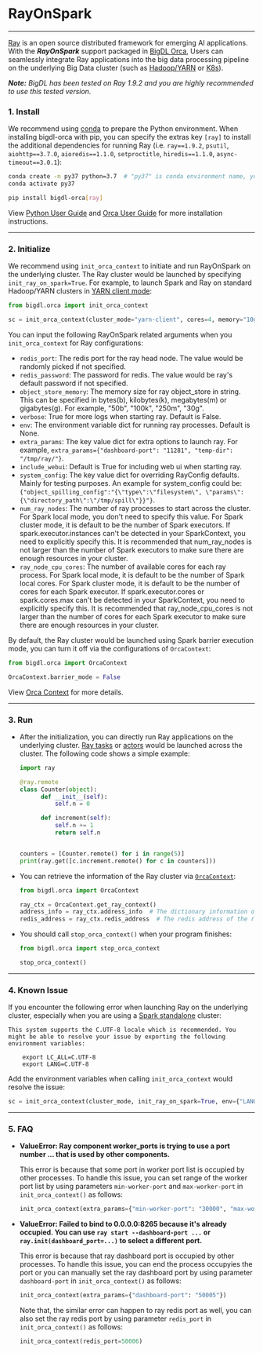 # RayOnSpark

---

[Ray](https://github.com/ray-project/ray) is an open source distributed framework for emerging AI applications. 
With the _**RayOnSpark**_ support packaged in [BigDL Orca](../../Orca/Overview/orca.md), 
Users can seamlessly integrate Ray applications into the big data processing pipeline on the underlying Big Data cluster 
(such as [Hadoop/YARN](../../UserGuide/hadoop.md) or [K8s](../../UserGuide/k8s.md)).

_**Note:** BigDL has been tested on Ray 1.9.2 and you are highly recommended to use this tested version._


### **1. Install**

We recommend using [conda](https://docs.conda.io/projects/conda/en/latest/user-guide/install/) to prepare the Python environment. 
When installing bigdl-orca with pip, you can specify the extras key `[ray]` to install the additional dependencies 
for running Ray (i.e. `ray==1.9.2`, `psutil`, `aiohttp==3.7.0`, `aioredis==1.1.0`, `setproctitle`, `hiredis==1.1.0`, `async-timeout==3.0.1`):

```bash
conda create -n py37 python=3.7  # "py37" is conda environment name, you can use any name you like.
conda activate py37

pip install bigdl-orca[ray]
```

View [Python User Guide](../../UserGuide/python.html#install) and [Orca User Guide](../../Orca/Overview/orca.md) for more installation instructions.

---
### **2. Initialize**

We recommend using `init_orca_context` to initiate and run RayOnSpark on the underlying cluster. The Ray cluster would be launched by specifying `init_ray_on_spark=True`. For example, to launch Spark and Ray on standard Hadoop/YARN clusters in [YARN client mode](https://spark.apache.org/docs/latest/running-on-yarn.html#launching-spark-on-yarn):

```python
from bigdl.orca import init_orca_context

sc = init_orca_context(cluster_mode="yarn-client", cores=4, memory="10g", num_nodes=2, init_ray_on_spark=True)
```

You can input the following RayOnSpark related arguments when you `init_orca_context` for Ray configurations:
- `redis_port`: The redis port for the ray head node. The value would be randomly picked if not specified.
- `redis_password`: The password for redis. The value would be ray's default password if not specified.
- `object_store_memory`: The memory size for ray object_store in string. This can be specified in bytes(b), kilobytes(k), megabytes(m) or gigabytes(g). For example, "50b", "100k", "250m", "30g".
- `verbose`: True for more logs when starting ray. Default is False.
- `env`: The environment variable dict for running ray processes. Default is None.
- `extra_params`: The key value dict for extra options to launch ray. For example, `extra_params={"dashboard-port": "11281", "temp-dir": "/tmp/ray/"}`.
- `include_webui`: Default is True for including web ui when starting ray.
- `system_config`: The key value dict for overriding RayConfig defaults. Mainly for testing purposes. An example for system_config could be: `{"object_spilling_config":"{\"type\":\"filesystem\", \"params\":{\"directory_path\":\"/tmp/spill\"}}"}`.
- `num_ray_nodes`: The number of ray processes to start across the cluster. For Spark local mode, you don't need to specify this value. 
For Spark cluster mode, it is default to be the number of Spark executors. If spark.executor.instances can't be detected in your SparkContext, you need to explicitly specify this. It is recommended that num_ray_nodes is not larger than the number of Spark executors to make sure there are enough resources in your cluster.
- `ray_node_cpu_cores`: The number of available cores for each ray process. For Spark local mode, it is default to be the number of Spark local cores. 
For Spark cluster mode, it is default to be the number of cores for each Spark executor. If spark.executor.cores or spark.cores.max can't be detected in your SparkContext, you need to explicitly specify this. It is recommended that ray_node_cpu_cores is not larger than the number of cores for each Spark executor to make sure there are enough resources in your cluster.

By default, the Ray cluster would be launched using Spark barrier execution mode, you can turn it off via the configurations of `OrcaContext`:

```python
from bigdl.orca import OrcaContext

OrcaContext.barrier_mode = False
```

View [Orca Context](../../Orca/Overview/orca-context.md) for more details.

---
### **3. Run**

- After the initialization, you can directly run Ray applications on the underlying cluster. [Ray tasks](https://docs.ray.io/en/master/walkthrough.html#remote-functions-tasks) or [actors](https://docs.ray.io/en/master/actors.html) would be launched across the cluster. The following code shows a simple example:

  ```python
  import ray

  @ray.remote
  class Counter(object):
        def __init__(self):
            self.n = 0
  
        def increment(self):
            self.n += 1
            return self.n


  counters = [Counter.remote() for i in range(5)]
  print(ray.get([c.increment.remote() for c in counters]))
  ```

- You can retrieve the information of the Ray cluster via [`OrcaContext`](../../Orca/Overview/orca-context.md):

  ```python
  from bigdl.orca import OrcaContext
  
  ray_ctx = OrcaContext.get_ray_context()
  address_info = ray_ctx.address_info  # The dictionary information of the ray cluster, including node_ip_address, object_store_address, webui_url, etc.
  redis_address = ray_ctx.redis_address  # The redis address of the ray cluster.
  ```

- You should call `stop_orca_context()` when your program finishes:

  ```python
  from bigdl.orca import stop_orca_context
  
  stop_orca_context()
  ```

---
### **4. Known Issue**
If you encounter the following error when launching Ray on the underlying cluster, especially when you are using a [Spark standalone](https://spark.apache.org/docs/latest/spark-standalone.html) cluster:

```
This system supports the C.UTF-8 locale which is recommended. You might be able to resolve your issue by exporting the following environment variables:

    export LC_ALL=C.UTF-8
    export LANG=C.UTF-8
```

Add the environment variables when calling `init_orca_context` would resolve the issue:

```python
sc = init_orca_context(cluster_mode, init_ray_on_spark=True, env={"LANG": "C.UTF-8", "LC_ALL": "C.UTF-8"})
```

---
### **5. FAQ**
- **ValueError: Ray component worker_ports is trying to use a port number ... that is used by other components.**

  This error is because that some port in worker port list is occupied by other processes. To handle this issue, you can set range of the worker port list by using parameters `min-worker-port` and `max-worker-port` in `init_orca_context()` as follows:

  ```python
  init_orca_context(extra_params={"min-worker-port": "30000", "max-worker-port": "30033"})
  ```

- **ValueError: Failed to bind to 0.0.0.0:8265 because it's already occupied. You can use `ray start --dashboard-port ...` or `ray.init(dashboard_port=...)` to select a different port.**

  This error is because that ray dashboard port is occupied by other processes. To handle this issue, you can end the process occupyies the port or you can manually set the ray dashboard port by using parameter `dashboard-port` in `init_orca_context()` as follows:

  ```python
  init_orca_context(extra_params={"dashboard-port": "50005"})
  ```

  Note that, the similar error can happen to ray redis port as well, you can also set the ray redis port by using parameter `redis_port` in `init_orca_context()` as follows:

  ```python
  init_orca_context(redis_port=50006)
  ```
